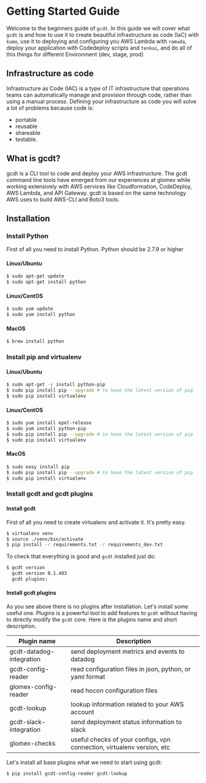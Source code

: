 # Getting Started Guide
Welcome to the beginners guide of `gcdt`. In this guide we will cover what `gcdt` is and how to use it to
create beautiful infrastructure as code (IaC) with `kumo`, use it to deploying and configuring you AWS Lambda with `ramuda`,
deploy your application with Codedeploy scripts and `tenkai`, and do all of this things for different Environment (dev, stage, prod)
## Infrastructure as code
Infrastructure as Code (IAC) is a type of IT infrastructure that operations teams can automatically manage and provision through code, rather than using a manual process. Defining your infrastructure as code you will solve a lot of problems because code is:
- portable
- reusable
- shareable
- testable.
## What is gcdt?
gcdt is a CLI tool to code and deploy your AWS infrastructure.
The gcdt command line tools have emerged from our experiences at glomex while working extensively with AWS services like
Cloudformation, CodeDeploy, AWS Lambda, and API Gateway. gcdt is based on the same technology AWS uses to build AWS-CLI
and Boto3 tools.
## Installation
### Install Python
First of all you need to install Python. Python should be 2.7.9 or higher
#### Linux/Ubuntu
```bash
$ sudo apt-get update
$ sudo apt-get install python
```
#### Linux/CentOS
```bash
$ sudo yum update
$ sudo yum install python
```
#### MacOS
```bash
$ brew install python
```
### Install pip and virtualenv
#### Linux/Ubuntu
```bash
$ sudo apt-get -y install python-pip
$ sudo pip install pip --upgrade # to have the latest version of pip
$ sudo pip install virtualenv
```
#### Linux/CentOS
```bash
$ sudo yum install epel-release
$ sudo yum install python-pip
$ sudo pip install pip --upgrade # to have the latest version of pip
$ sudo pip install virtualenv
```
#### MacOS
```bash
$ sudo easy install pip
$ sudo pip install pip --upgrade # to have the latest version of pip
$ sudo pip install virtualenv
```
### Install gcdt and gcdt plugins
#### Install gcdt
First of all you need to create virtualenv and activate it. It's pretty easy.
```bash
$ virtualenv venv
$ source ./venv/bin/activate
$ pip install -r requirements.txt -r requirements_dev.txt
```
To check that everything is good and `gcdt` installed just do:
```bash
$ gcdt version
  gcdt version 0.1.403
  gcdt plugins:
```
#### Install gcdt plugins
As you see above there is no plugins after installation. Let's install some useful one.
Plugins is a powerful tool to add features to `gcdt` without having to directly modify the `gcdt` core.
Here is the plugins name and short description.

| Plugin name  | Description  |
|---|---|
| gcdt-datadog-integration  | send deployment metrics and events to datadog  |
|  gcdt-config-reader |  read configuration files in json, python, or yaml format |
| glomex-config-reader  |  read hocon configuration files |
| gcdt-lookup | lookup information related to your AWS account |
| gcdt-slack-integration | send deployment status information to slack |
| glomex-checks | useful checks of your configs, vpn connection, virtualenv version, etc  |

Let's install all base plugins what we need to start using gcdt:
```bash
$ pip install gcdt-config-reader gcdt-lookup
```
